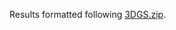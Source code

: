 Results formatted following [3DGS.zip](https://github.com/w-m/3dgs-compression-survey?tab=readme-ov-file#including-your-own-results).
